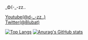 \_Φ(-\_-zz..  

[Youtube(@d-_-zz..)](https://www.youtube.com/@d-_-zz..)  
[Twitter(@8lubat)](https://twitter.com/8lubat)

<!---
8lubat/8lubat is a ✨ special ✨ repository because its `README.md` (this file) appears on your GitHub profile.
You can click the Preview link to take a look at your changes.
--->

[![Top Langs](https://github-readme-stats.vercel.app/api/top-langs/?username=8lubat&theme=noctis_minimus&layout=compact)](https://github.com/anuraghazra/github-readme-stats)
[![Anurag's GitHub stats](https://github-readme-stats.vercel.app/api?username=8lubat&theme=noctis_minimus&show_icons=true)](https://github.com/anuraghazra/github-readme-stats)
